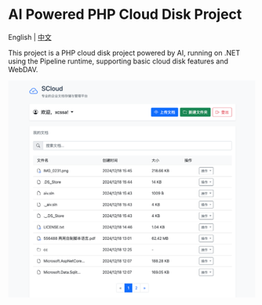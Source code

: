 # AI Powered PHP Cloud Disk Project

English | [中文](README_ZH.md)

This project is a PHP cloud disk project powered by AI, running on .NET using the Pipeline runtime, supporting basic cloud disk features and WebDAV.

![Preview Image](Preview/1.png)